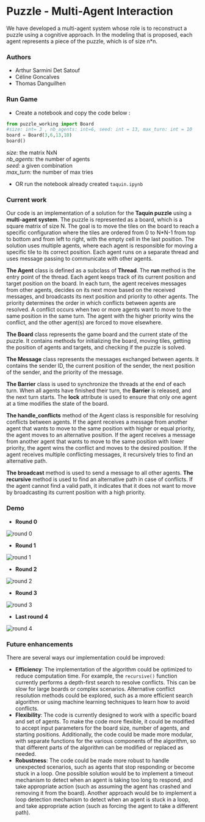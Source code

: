 # Puzzle - Multi-Agent Interaction

We have developed a multi-agent system whose role is to reconstruct a puzzle using a cognitive approach. In the modeling that is proposed, each agent represents a piece of the puzzle, which is of size n*n.

### Authors

- Arthur Sarmini Det Satouf
- Céline Goncalves
- Thomas Danguilhen

### Run Game

- Create a notebook and copy the code below :

```python
from puzzle_working import Board
#size: int= 3 , nb_agents: int=6, seed: int = 13, max_turn: int = 10
board = Board(3,6,13,10) 
board()
```

*size:* the matrix NxN  
*nb_agents:* the number of agents  
*seed:* a given combination  
*max_turn:* the number of max tries  

- OR run the notebook already created `taquin.ipynb`

### Current work

Our code is an implementation of a solution for the **Taquin puzzle** using a **multi-agent system**. The puzzle is represented as a board, which is a square matrix of size N. The goal is to move the tiles on the board to reach a specific configuration where the tiles are ordered from 0 to N*N-1 from top to bottom and from left to right, with the empty cell in the last position. The solution uses multiple agents, where each agent is responsible for moving a specific tile to its correct position. Each agent runs on a separate thread and uses message passing to communicate with other agents.

**The Agent** class is defined as a subclass of **Thread**. The **run** method is the entry point of the thread. Each agent keeps track of its current position and target position on the board. In each turn, the agent receives messages from other agents, decides on its next move based on the received messages, and broadcasts its next position and priority to other agents. The priority determines the order in which conflicts between agents are resolved. A conflict occurs when two or more agents want to move to the same position in the same turn. The agent with the higher priority wins the conflict, and the other agent(s) are forced to move elsewhere.

**The Board** class represents the game board and the current state of the puzzle. It contains methods for initializing the board, moving tiles, getting the position of agents and targets, and checking if the puzzle is solved.

**The Message** class represents the messages exchanged between agents. It contains the sender ID, the current position of the sender, the next position of the sender, and the priority of the message.

**The Barrier** class is used to synchronize the threads at the end of each turn. When all agents have finished their turn, the **Barrier** is released, and the next turn starts. The **lock** attribute is used to ensure that only one agent at a time modifies the state of the board.

**The handle_conflicts** method of the Agent class is responsible for resolving conflicts between agents. If the agent receives a message from another agent that wants to move to the same position with higher or equal priority, the agent moves to an alternative position. If the agent receives a message from another agent that wants to move to the same position with lower priority, the agent wins the conflict and moves to the desired position. If the agent receives multiple conflicting messages, it recursively tries to find an alternative path.

**The broadcast** method is used to send a message to all other agents. **The recursive** method is used to find an alternative path in case of conflicts. If the agent cannot find a valid path, it indicates that it does not want to move by broadcasting its current position with a high priority.

### Demo

- **Round 0**

![round 0](img/Round_0.png)

- **Round 1**

![round 1](img/Round_1.png)

- **Round 2**

![round 2](img/Round_2.png)

- **Round 3**

![round 3](img/Round_3.png)

- **Last round 4**

![round 4](img/Round_4.png)

### Future enhancements

There are several ways our implementation could be improved:

- **Efficiency**: The implementation of the algorithm could be optimized to reduce computation time. For example, the `recursive()` function currently performs a depth-first search to resolve conflicts. This can be slow for large boards or complex scenarios. Alternative conflict resolution methods could be explored, such as a more efficient search algorithm or using machine learning techniques to learn how to avoid conflicts.
- **Flexibility**: The code is currently designed to work with a specific board and set of agents. To make the code more flexible, it could be modified to accept input parameters for the board size, number of agents, and starting positions. Additionally, the code could be made more modular, with separate functions for the various components of the algorithm, so that different parts of the algorithm can be modified or replaced as needed.
- **Robustness**: The code could be made more robust to handle unexpected scenarios, such as agents that stop responding or become stuck in a loop. One possible solution would be to implement a timeout mechanism to detect when an agent is taking too long to respond, and take appropriate action (such as assuming the agent has crashed and removing it from the board). Another approach would be to implement a loop detection mechanism to detect when an agent is stuck in a loop, and take appropriate action (such as forcing the agent to take a different path).
